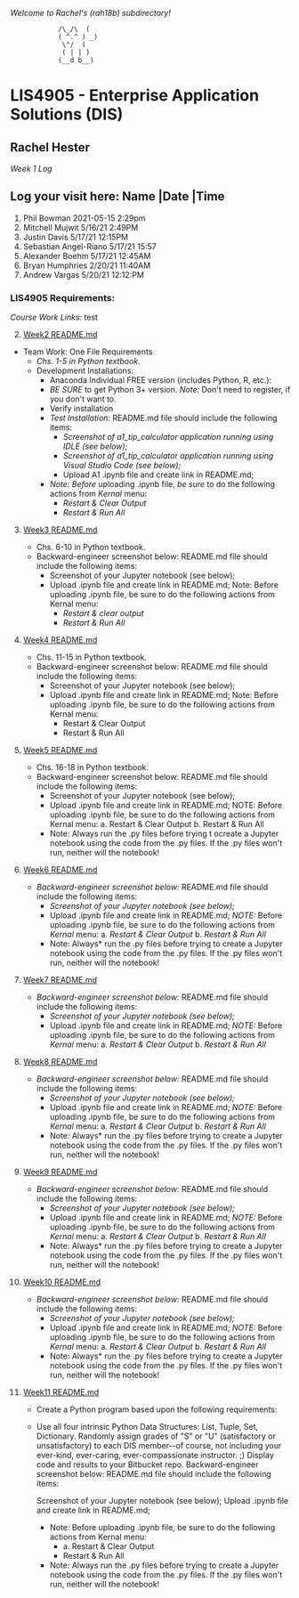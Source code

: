 *Welcome to Rachel's (rah18b) subdirectory!*

 				/\_/\  (
 				( ^.^ ) _)
  				 \"/  (
				 ( | | )
				(__d b__)


# LIS4905 - Enterprise Application Solutions (DIS)

## Rachel Hester


*Week 1 Log*

Log your visit here: 
Name				|Date		|Time
-------------------------------------------------------
1. Phil Bowman			2021-05-15	2:29pm
2. Mitchell Mujwit      5/16/21   2:49PM
3. Justin Davis         5/17/21     12:15PM
4. Sebastian Angel-Riano 5/17/21    15:57
5. Alexander Boehm       5/17/21    12:45AM
6. Bryan Humphries		2/20/21		11:40AM
7. Andrew Vargas		5/20/21		12:12:PM

### LIS4905 Requirements:

*Course Work Links:* test

2. [Week2 README.md](week2/README.md)
- Team Work: One File Requirements
    - *Chs. 1-5 in Python textbook.*
    - Development Installations:
        - Anaconda Individual FREE version (includes Python, R, etc.):
        - *BE SURE* to get Python 3+ version. *Note:* Don't need to register, if you don't want to.
        - Verify installation
        - *Test Installation:* README.md file should include the following items:
            - *Screenshot of a1_tip_calculator application running using IDLE (see below);*
            - *Screenshot of a1_tip_calculator application running using Visual Studio Code (see below);*
            -  Upload A1 .ipynb file and create link in README.md;  
        - *Note:* *Before* uploading .ipynb file, *be sure* to do the following actions from *Kernal* menu:  
            -  *Restart & Clear Output*
            -  *Restart & Run All*

3. [Week3 README.md](week3/README.md "My Week3 README.md file")

    - Chs. 6-10 in Python textbook.
    - Backward-engineer screenshot below: README.md file should include the following items:
        - Screenshot of your Jupyter notebook (see below);
        - Upload .ipynb file and create link in README.md;
        Note: Before uploading .ipynb file, be sure to do the following actions from Kernal menu:
           - *Restart & clear output* 
           - *Restart & Run All* 

4. [Week4 README.md](week4/README.md "My Week4 README.md file")
    - Chs. 11-15 in Python textbook.
    - Backward-engineer screenshot below: README.md file should include the following items:
        - Screenshot of your Jupyter notebook (see below);
        - Upload .ipynb file and create link in README.md;
            Note: Before uploading .ipynb file, be sure to do the following actions from Kernal menu:
            - Restart & Clear Output
            - Restart & Run All

5. [Week5 README.md](week5/README.md "My Week5 README.md file")
    - Chs. 16-18 in Python textbook.
    - Backward-engineer screenshot below: README.md file should include the 
      following items:
	    - Screenshot of your Jupyter notebook (see below);
	    - Upload .ipynb file and create link in README.md; NOTE: Before uploading .ipynb file, be sure to do the following actions from Kernal menu: a. Restart & Clear Output b. Restart & Run All 
        - Note: Always run the .py files before trying t ocreate a Jupyter notebook using the code from the .py files. If the .py files won't run, neither will the notebook!

6. [Week6 README.md](week6/README.md "My Week6 README.md file")
    - *Backward-engineer screenshot below:* README.md file should include the following items:
        - *Screenshot of your Jupyter notebook (see below);*
        - Upload .ipynb file and create link in README.md;
        *NOTE:* Before uploading .ipynb file, be sure to do the following actions from *Kernal* menu:
            a. *Restart & Clear Output*
            b. *Restart & Run All*
        - Note: Always* run the .py files before trying to create a Jupyter notebook using the code from the .py files. If the .py files won't run, neither will the notebook!

7.  [Week7 README.md](week7/README.md "My Week7 README.md file")
    - *Backward-engineer screenshot below:* README.md file should include the following items:
        - *Screenshot of your Jupyter notebook (see below);*
        - Upload .ipynb file and create link in README.md;
        *NOTE:* Before uploading .ipynb file, be sure to do the following actions from *Kernal* menu:
            a. *Restart & Clear Output*
            b. *Restart & Run All*

8. [Week8 README.md](week8/README.md "My Week8 README.md file")
     - *Backward-engineer screenshot below:* README.md file should include the following items:
        - *Screenshot of your Jupyter notebook (see below);*
        - Upload .ipynb file and create link in README.md;
        *NOTE:* Before uploading .ipynb file, be sure to do the following actions from *Kernal* menu:
            a. *Restart & Clear Output*
            b. *Restart & Run All*
        - Note: Always* run the .py files before trying to create a Jupyter notebook using the code from the .py files. If the .py files won't run, neither will the notebook!

9. [Week9 README.md](week9/README.md "My Week9 README.md file")
     - *Backward-engineer screenshot below:* README.md file should include the following items:
        - *Screenshot of your Jupyter notebook (see below);*
        - Upload .ipynb file and create link in README.md;
        *NOTE:* Before uploading .ipynb file, be sure to do the following actions from *Kernal* menu:
            a. *Restart & Clear Output*
            b. *Restart & Run All*
        - Note: Always* run the .py files before trying to create a Jupyter notebook using the code from the .py files. If the .py files won't run, neither will the notebook!

10. [Week10 README.md](week10/README.md "My Week10 README.md file")
     - *Backward-engineer screenshot below:* README.md file should include the following items:
        - *Screenshot of your Jupyter notebook (see below);*
        - Upload .ipynb file and create link in README.md;
        *NOTE:* Before uploading .ipynb file, be sure to do the following actions from *Kernal* menu:
            a. *Restart & Clear Output*
            b. *Restart & Run All*
        - Note: Always* run the .py files before trying to create a Jupyter notebook using the code from the .py files. If the .py files won't run, neither will the notebook!

11. [Week11 README.md](week11/README.md "My Week11 README.md file")
    - Create a Python program based upon the following requirements:

    - Use all four intrinsic Python Data Structures: List, Tuple, Set, Dictionary.
        Randomly assign grades of "S" or "U" (satisfactory or unsatisfactory) to each DIS member--of course, not including your ever-kind, ever-caring, ever-compassionate instructor. ;)
        Display code and results to your Bitbucket repo.
        Backward-engineer screenshot below: README.md file should include the following items:

        Screenshot of your Jupyter notebook (see below);
        Upload .ipynb file and create link in README.md;
        - Note: Before uploading .ipynb file, be sure to do the following actions from Kernal menu:
            - a. Restart & Clear Output
            - Restart & Run All
        - Note: Always run the .py files before trying to create a Jupyter notebook using the code from the .py files. If the .py files won't run, neither will the notebook!






